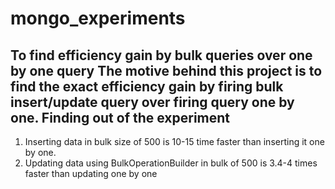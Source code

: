 # mongo_experiments
To find efficiency gain by bulk queries over one by one query
The motive behind this project is to find the exact efficiency gain by firing bulk insert/update query over firing query one by one.
Finding out of the experiment
-----------------------------------
1. Inserting data in bulk size of 500 is 10-15 time faster than inserting it one by one.
2. Updating data using BulkOperationBuilder in bulk of 500 is 3.4-4 times faster than updating one by one
